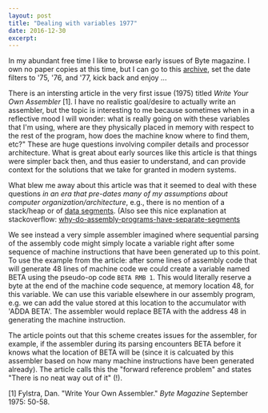 ```yaml
---
layout: post
title: "Dealing with variables 1977"
date: 2016-12-30
excerpt:
---
```


In my abundant free time I like to browse early issues of Byte magazine. I own no paper copies at this time, but I can go to this [archive](https://archive.org/details/byte-magazine), set the date filters to '75, '76, and '77, kick back and enjoy ...

There is an intersting article in the very first issue (1975) titled *Write Your Own Assembler* [1]. I have no realistic goal/desire to actually write an assembler, but the topic is interesting to me because sometimes when in a reflective mood I will wonder: what is really going on with these variables that I'm using, where are they physically placed in memory with respect to the rest of the program, how does the machine know where to find them, etc?" These are huge questions involving compiler details and processor architecture. What is great about early sources like this article is that things were simpler back then, and thus easier to understand, and can provide context for the solutions that we take for granted in modern systems.

What blew me away about this article was that it seemed to deal with these questions *in an era that pre-dates many of my assumptions about computer organization/architecture*, e.g., there is no mention of a stack/heap or of [data segments](https://en.wikipedia.org/wiki/Data_segment). (Also see this nice explanation at stackoverflow: [why-do-assembly-programs-have-separate-segments](http://stackoverflow.com/questions/7787383/why-do-assembly-programs-have-separate-segments)

We see instead a very simple assembler imagined where sequential parsing of the assembly code might simply locate a variable right after some sequence of machine instructions that have been generated up to this point. To use the example from the article: after some lines of assembly code that will generate 48 lines of machine code we could create a variable named BETA using the pseudo-op code `BETA RMB 1`. This would literally reserve a byte at the end of the machine code sequence, at memory location 48, for this variable. We can use this variable elsewhere in our assembly program, e.g. we can add the value stored at this location to the accumulator with 'ADDA BETA'. The assembler would replace BETA with the address 48 in generating the machine instruction.

The article points out that this scheme creates issues for the assembler, for example, if the assembler during its parsing encounters BETA before it knows what the location of BETA will be (since it is calcuated by this assembler based on how many machine instructions have been generated already). The article calls this the "forward reference problem" and states "There is no neat way out of it" (!).

[1] Fylstra, Dan. "Write Your Own Assembler." *Byte Magazine* September 1975: 50-58.
